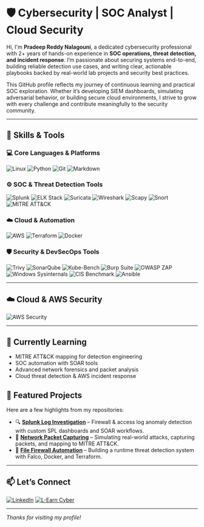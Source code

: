 # 🛡️ Cybersecurity | SOC Analyst | Cloud Security

Hi, I'm **Pradeep Reddy Nalagouni**, a dedicated cybersecurity professional with 2+ years of hands-on experience in **SOC operations, threat detection, and incident response**. I’m passionate about securing systems end-to-end, building reliable detection use cases, and writing clear, actionable playbooks backed by real-world lab projects and security best practices.

This GitHub profile reflects my journey of continuous learning and practical SOC exploration. Whether it’s developing SIEM dashboards, simulating adversarial behavior, or building secure cloud environments, I strive to grow with every challenge and contribute meaningfully to the security community.

---

## 🔧 Skills & Tools

### 💻 Core Languages & Platforms
![Linux](https://img.shields.io/badge/-Linux-FCC624?logo=linux&logoColor=black&style=for-the-badge)
![Python](https://img.shields.io/badge/-Python-3776AB?logo=python&logoColor=white&style=for-the-badge)
![Git](https://img.shields.io/badge/-Git-F05032?logo=git&logoColor=white&style=for-the-badge)
![Markdown](https://img.shields.io/badge/-Markdown-000000?logo=markdown&logoColor=white&style=for-the-badge)

### ⚙️ SOC & Threat Detection Tools
![Splunk](https://img.shields.io/badge/-Splunk-000000?logo=splunk&logoColor=white&style=for-the-badge)
![ELK Stack](https://img.shields.io/badge/-ELK_Stack-005571?logo=elastic&logoColor=white&style=for-the-badge)
![Suricata](https://img.shields.io/badge/-Suricata-FF6600?style=for-the-badge)
![Wireshark](https://img.shields.io/badge/-Wireshark-1679A7?logo=wireshark&logoColor=white&style=for-the-badge)
![Scapy](https://img.shields.io/badge/-Scapy-3776AB?logo=python&logoColor=white&style=for-the-badge)
![Snort](https://img.shields.io/badge/-Snort-B22222?style=for-the-badge)
![MITRE ATT&CK](https://img.shields.io/badge/-MITRE_ATT%26CK-FF0000?style=for-the-badge)

### ☁️ Cloud & Automation
![AWS](https://img.shields.io/badge/-AWS-232F3E?logo=amazonaws&logoColor=white&style=for-the-badge)
![Terraform](https://img.shields.io/badge/-Terraform-623CE4?logo=terraform&logoColor=white&style=for-the-badge)
![Docker](https://img.shields.io/badge/-Docker-2496ED?logo=docker&logoColor=white&style=for-the-badge)

### 🛡️ Security & DevSecOps Tools
![Trivy](https://img.shields.io/badge/-Trivy-0F172A?logo=aquasecurity&logoColor=white&style=for-the-badge)
![SonarQube](https://img.shields.io/badge/-SonarQube-4E9BCD?logo=sonarqube&logoColor=white&style=for-the-badge)
![Kube-Bench](https://img.shields.io/badge/-KubeBench-3D8FD1?logo=kubernetes&logoColor=white&style=for-the-badge)
![Burp Suite](https://img.shields.io/badge/-Burp_Suite-6A0DAD?logo=burpsuite&logoColor=white&style=for-the-badge)
![OWASP ZAP](https://img.shields.io/badge/-OWASP_ZAP-FA5C5C?logo=owasp&logoColor=white&style=for-the-badge)
![Windows Sysinternals](https://img.shields.io/badge/-Windows_Sysinternals-0087BD?logo=microsoft&logoColor=white&style=for-the-badge)
![CIS Benchmark](https://img.shields.io/badge/-CIS_Benchmark-2E8B57?style=for-the-badge)
![Ansible](https://img.shields.io/badge/-Ansible-EE0000?logo=ansible&logoColor=white&style=for-the-badge)

---

## ☁️ Cloud & AWS Security
![AWS Security](https://img.shields.io/badge/-AWS_Security-FF9900?logo=amazonaws&logoColor=white&style=for-the-badge)

---

## 🧠 Currently Learning

- MITRE ATT&CK mapping for detection engineering
- SOC automation with SOAR tools
- Advanced network forensics and packet analysis
- Cloud threat detection & AWS incident response


## 📌 Featured Projects

Here are a few highlights from my repositories:

- 🔍 **[Splunk Log Investigation](https://github.com/pradeepreddy-code/splunk-log-investigation)** – Firewall & access log anomaly detection with custom SPL dashboards and SOAR workflows.
- 📡 **[Network Packet Capturing](https://github.com/pradeepreddy-code/network-packet-capturing-)** – Simulating real-world attacks, capturing packets, and mapping to MITRE ATT&CK.
- 🔐 **[File Firewall Automation](https://github.com/pradeepreddy-code/file-firewall-automation-docker-terraform-falco)** – Building a runtime threat detection system with Falco, Docker, and Terraform.

---

## 📫 Let’s Connect

[![LinkedIn](https://img.shields.io/badge/-LinkedIn-0077B5?logo=linkedin&logoColor=white&style=for-the-badge)](https://www.linkedin.com/in/pradeep-reddy9948)
[![L-Earn Cyber](https://img.shields.io/badge/-L--Earn_Cyber-0A66C2?logo=linkedin&logoColor=white&style=for-the-badge)](https://www.linkedin.com/company/l-earn-cyber)

---

_Thanks for visiting my profile!_


